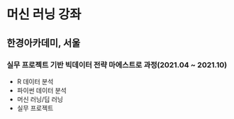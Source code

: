 # 머신 러닝 강좌

## 한경아카데미, 서울
### 실무 프로젝트 기반 빅데이터 전략 마에스트로 과정(2021.04 ~ 2021.10)
- R 데이터 분석
- 파이썬 데이터 분석
- 머신 러닝/딥 러닝
- 실무 프로젝트